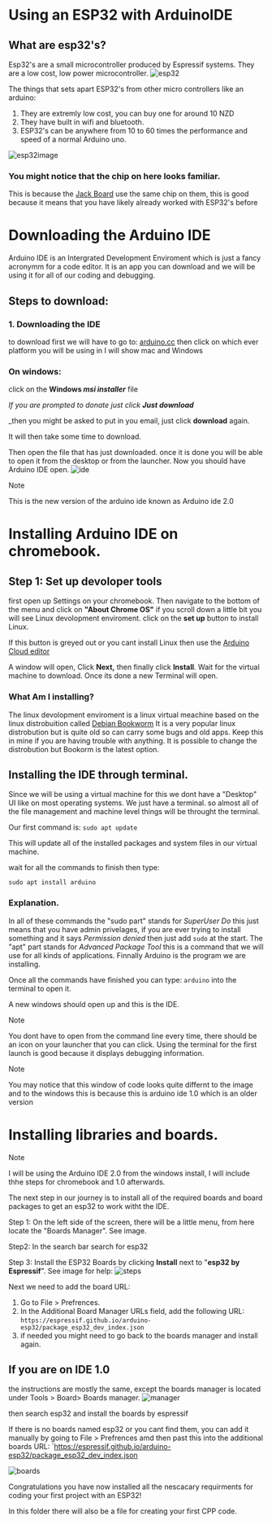# Using an ESP32 with ArduinoIDE

## What are esp32's?

Esp32's are a small microcontroller produced by Espressif systems. They are a low cost, low power microcontroller.
![esp32](https://i0.wp.com/randomnerdtutorials.com/wp-content/uploads/2022/10/ESP32-module.png?resize=273%2C227&quality=100&strip=all&ssl=1)

The things that sets apart ESP32's from other micro controllers like an arduino:
  1. They are extremly low cost, you can buy one for around 10 NZD
  2. They have built in wifi and bluetooth.
  3. ESP32's can be anywhere from 10 to 60 times the performance and speed of a normal Arduino uno.

![esp32image](https://encrypted-tbn0.gstatic.com/images?q=tbn:ANd9GcSmOd-u6ZB4l8hY7PmLXARkW3aOFJsYtbe8Wg&s)

### You might notice that the chip on here looks familiar.
This is because the [Jack Board](https://www.jackbord.works/product-page/jackbord-basic) use the same chip on them, this is good because it means that you have likely already worked with ESP32's before

# Downloading the Arduino IDE

Arduino IDE is an Intergrated Development Enviroment which is just a fancy acronymm for a code editor. It is an app you can download and we will be using it for all of our coding and debugging.
## Steps to download:
### 1. Downloading the IDE

to download first we will have to go to: [arduino.cc](https://www.arduino.cc/en/software)
then click on which ever platform you will be using in I will show mac and Windows
### On windows:
click on the __Windows *msi installer*__ file


_If you are prompted to donate just click **Just download**_


_then you might be asked to put in you email, just click **download** again.

It will then take some time to download.

Then open the file that has just downloaded.
once it is done you will be able to open it from the desktop or from the launcher.
Now you should have Arduino IDE open.
![ide](https://docs.arduino.cc/static/e534053def4bc0eb97a3b6ba9cf31853/29114/ide-2-overview.png)


> [!NOTE]
> This is the new version of the arduino ide known as Arduino ide 2.0

# Installing Arduino IDE on chromebook.

## Step 1: Set up devoloper tools

first open up Settings on your chromebook.
Then navigate to the bottom of the menu and click on **"About Chrome OS"**
if you scroll down a little bit you will see Linux devolopment enviroment.
click on the **set up** button to install Linux.

If this button is greyed out or you cant install Linux then use the [Arduino Cloud editor](https://cloud.arduino.cc/)

A window will open, Click **Next,** then finally click **Install**. Wait for the virtual machine to download. Once its done a new Terminal will open.

### What Am I installing?

The linux devolopment enviroment is a linux virtual meachine based on the linux distrobuition called [Debian Bookworm](https://www.debian.org/releases/bookworm/) It is a very popular linux distrobution but is quite old so can carry some bugs and old apps. Keep this in mine if you are having trouble with anything. It is possible to change the distrobution but Bookorm is the latest option.

## Installing the IDE through terminal.

Since we will be using a virtual machine for this we dont have a "Desktop" UI like on most operating systems. We just have a terminal. so almost all of the file management and machine level things will be throught the terminal. 

Our first command is:
`sudo apt update`

This will update all of the installed packages and system files in our virtual machine.

wait for all the commands to finish then type:

`sudo apt install arduino`

### Explanation.

In all of these commands the "sudo part" stands for *SuperUser Do* this just means that you have admin privelages, if you are ever trying to install something and it says *Permission denied* then just add `sudo` at the start.
The "apt" part stands for *Advanced Package Tool* this is a command that we will use for all kinds of applications.
Finnally Arduino is the program we are installing.



Once all the commands have finished you can type: `arduino` into the terminal to open it.

A new windows should open up and this is the IDE.

> [!NOTE]
>  You dont have to open from the command line every time, there should be an icon on your launcher that you can click. Using the terminal for the first launch is good because it displays debugging information.

> [!NOTE]
> You may notice that this window of code looks quite differnt to the image and to the windows this is because this is arduino ide 1.0 which is an older version




# Installing libraries and boards.

> [!NOTE]
> I will be using the Arduino IDE 2.0 from the windows install, I will include thhe steps for chromebook and 1.0 afterwards.

The next step in our journey is to install all of the required boards and board packages to get an esp32 to work witht the IDE.

Step 1: On the left side of the screen, there will be a little menu, from here locate the "Boards Manager". See image.

Step2: In the search bar search for esp32

Step 3: Install the ESP32 Boards by clicking **Install** next to "**esp32 by Espressif**".
See image for help:
![steps](https://www.espboards.dev/img/zIthkIjFiN-900.png)

Next we need to add the board URL:

  1. Go to File > Prefrences.
  2. In the Additional Board Manager URLs field, add the following URL: `https://espressif.github.io/arduino-esp32/package_esp32_dev_index.json`
  3. if needed you might need to go back to the boards manager and install again.

## If you are on IDE 1.0

the instructions are mostly the same, except the boards manager is located under Tools > Board> Boards manager.
![manager](https://i0.wp.com/randomnerdtutorials.com/wp-content/uploads/2018/06/boardsManager.png?resize=628%2C568&quality=100&strip=all&ssl=1)

then search esp32 and install the boards by espressif

If there is no boards named esp32 or you cant find them, you can add it manually by going to File > Prefrences amd then past this into the additional boards URL: `https://espressif.github.io/arduino-esp32/package_esp32_dev_index.json

![boards](https://cdn.sparkfun.com/assets/learn_tutorials/1/2/6/5/preferences_url.PNG)


Congratulations you have now installed all the nescacary requirments for coding your first project with an ESP32!

In this folder there will also be a file for creating your first CPP code.



















